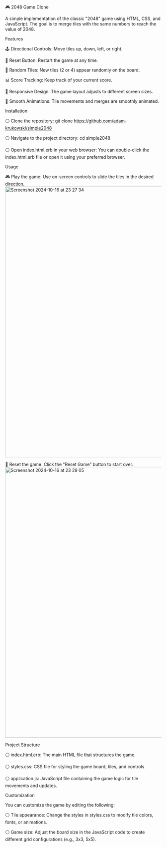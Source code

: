 🎮 2048 Game Clone 

A simple implementation of the classic "2048" game using HTML, CSS, and JavaScript. The goal is to merge tiles with the same numbers to reach the value of 2048.

Features

🕹️ Directional Controls: Move tiles up, down, left, or right.

🔄 Reset Button: Restart the game at any time. 

🎲 Random Tiles: New tiles (2 or 4) appear randomly on the board.

📊 Score Tracking: Keep track of your current score.

🎨 Responsive Design: The game layout adjusts to different screen sizes.

🔧 Smooth Animations: Tile movements and merges are smoothly animated.

Installation

⚪️ Clone the repository:
git clone https://github.com/adam-krukowski/simple2048

⚪️ Navigate to the project directory:
cd simple2048

⚪️ Open index.html.erb in your web browser:
You can double-click the index.html.erb file or open it using your preferred browser.

Usage

🎮 Play the game: Use on-screen controls to slide the tiles in the desired direction.
<img width="868" alt="Screenshot 2024-10-16 at 23 27 34" src="https://github.com/user-attachments/assets/195b56b9-34ae-47ae-a4a5-c8ba2fe66817">

🔄 Reset the game: Click the "Reset Game" button to start over.
<img width="868" alt="Screenshot 2024-10-16 at 23 29 05" src="https://github.com/user-attachments/assets/9ca30614-2cd8-4605-80d8-d892c5e0545c">

Project Structure

⚪️ index.html.erb: The main HTML file that structures the game.

⚪️ styles.css: CSS file for styling the game board, tiles, and controls.

⚪️ application.js: JavaScript file containing the game logic for tile movements and updates.

Customization

You can customize the game by editing the following:

⚪️ Tile appearance: Change the styles in styles.css to modify tile colors, fonts, or animations.

⚪️ Game size: Adjust the board size in the JavaScript code to create different grid configurations (e.g., 3x3, 5x5).
